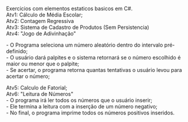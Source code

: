 Exercicios com elementos estaticos basicos em C#. <br>
Atv1: Cálculo de Média Escolar; <br>
Atv2: Contagem Regressiva <br>
Atv3: Sistema de Cadastro de Produtos (Sem Persistencia) <br>
Atv4: "Jogo de Adivinhação" <br>
 <p>  - O Programa seleciona um número aleatório dentro do intervalo pré-definido;  <br> 
    - O usuário dará palpites e o sistema retornará se o número escolhido é maior ou menor que o palpite; <br>
    - Se acertar, o programa retorna quantas tentativas o usuário levou para acertar o número; <br>
 </p>
Atv5: Calculo de Fatorial; <br>
Atv6: "Leitura de Números" <br>
    - O programa irá ler todos os números que o usuário inserir; <br>
    - Ele termina a leitura com a inserção de um número negativo; <br>
    - No final, o programa imprime todos os números positivos inseridos.
